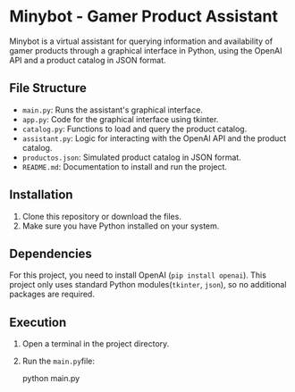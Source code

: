 # Minybot - Gamer Product Assistant

Minybot is a virtual assistant for querying information and availability of gamer products through a graphical interface in Python, using the OpenAI API and a product catalog in JSON format.

## File Structure
- `main.py`: Runs the assistant's graphical interface.
- `app.py`: Code for the graphical interface using tkinter.
- `catalog.py`: Functions to load and query the product catalog.
- `assistant.py`: Logic for interacting with the OpenAI API and the product catalog.
- `productos.json`: Simulated product catalog in JSON format.
- `README.md`: Documentation to install and run the project.

## Installation

1. Clone this repository or download the files.
2. Make sure you have Python installed on your system.

## Dependencies

For this project, you need to install OpenAI  (`pip install openai`).
This project only uses standard Python modules(`tkinter`, `json`), so no additional packages are required.

## Execution

1. Open a terminal in the project directory.
2. Run the `main.py`file:

   python main.py

